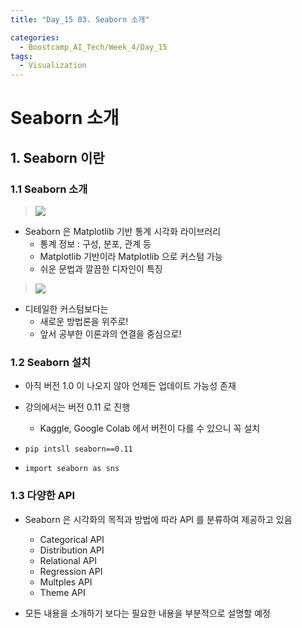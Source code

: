```yaml
---
title: "Day_15 03. Seaborn 소개"

categories:
  - Boostcamp_AI_Tech/Week_4/Day_15
tags:
  - Visualization
---
```


# Seaborn 소개

## 1. Seaborn 이란

### 1.1 Seaborn 소개

> ![]({{site.url}}/assets/images/2021-08-23-12-12-38.png)

- Seaborn 은 Matplotlib 기반 통계 시각화 라이브러리
  - 통계 정보 : 구성, 분포, 관계 등
  - Matplotlib 기반이라 Matplotlib 으로 커스텀 가능
  - 쉬운 문법과 깔끔한 디자인이 특징

> ![]({{site.url}}/assets/images/2021-08-23-12-13-45.png)

- 디테일한 커스텀보다는
  - 새로운 방법론을 위주로!
  - 앞서 공부한 이론과의 연결을 중심으로!

### 1.2 Seaborn 설치

- 아직 버전 1.0 이 나오지 않아 언제든 업데이트 가능성 존재
- 강의에서는 버전 0.11 로 진행
  - Kaggle, Google Colab 에서 버전이 다를 수 있으니 꼭 설치

- `pip intsll seaborn==0.11`
- `import seaborn as sns`

### 1.3 다양한 API

- Seaborn 은 시각화의 목적과 방법에 따라 API 를 분류하여 제공하고 있음
  - Categorical API
  - Distribution API
  - Relational API
  - Regression API
  - Multples API
  - Theme API

- 모든 내용을 소개하기 보다는 필요한 내용을 부분적으로 설명할 예정